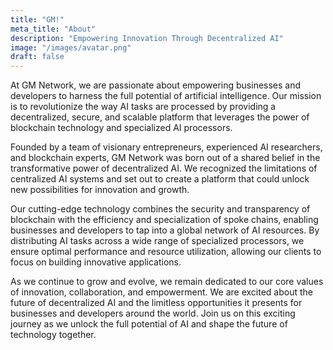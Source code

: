 ```yaml
---
title: "GM!"
meta_title: "About"
description: "Empowering Innovation Through Decentralized AI"
image: "/images/avatar.png"
draft: false
---
```


At GM Network, we are passionate about empowering businesses and developers to harness the full potential of artificial intelligence. Our mission is to revolutionize the way AI tasks are processed by providing a decentralized, secure, and scalable platform that leverages the power of blockchain technology and specialized AI processors.

Founded by a team of visionary entrepreneurs, experienced AI researchers, and blockchain experts, GM Network was born out of a shared belief in the transformative power of decentralized AI. We recognized the limitations of centralized AI systems and set out to create a platform that could unlock new possibilities for innovation and growth.

Our cutting-edge technology combines the security and transparency of blockchain with the efficiency and specialization of spoke chains, enabling businesses and developers to tap into a global network of AI resources. By distributing AI tasks across a wide range of specialized processors, we ensure optimal performance and resource utilization, allowing our clients to focus on building innovative applications.

As we continue to grow and evolve, we remain dedicated to our core values of innovation, collaboration, and empowerment. We are excited about the future of decentralized AI and the limitless opportunities it presents for businesses and developers around the world. Join us on this exciting journey as we unlock the full potential of AI and shape the future of technology together.
